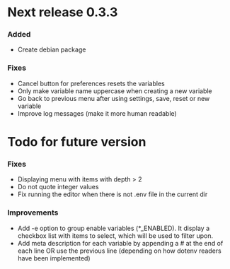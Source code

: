# Next release 0.3.3

### Added
+ Create debian package

### Fixes
+ Cancel button for preferences resets the variables
+ Only make variable name uppercase when creating a new variable
+ Go back to previous menu after using settings, save, reset or new variable
+ Improve log messages (make it more human readable)

# Todo for future version

### Fixes
- Displaying menu with items with depth > 2
- Do not quote integer values
- Fix running the editor when there is not .env file in the current dir

### Improvements
- Add -e option to group enable variables (*_ENABLED). It display a checkbox
  list with items to select, which will be used to filter upon.
- Add meta description for each variable by appending a # at the end of each
  line OR use the previous line (depending on how dotenv readers have been
  implemented)



